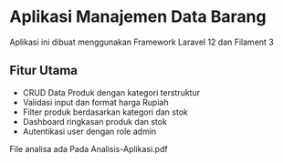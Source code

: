 # Aplikasi Manajemen Data Barang

Aplikasi ini dibuat menggunakan Framework Laravel 12 dan Filament 3

## Fitur Utama

- CRUD Data Produk dengan kategori terstruktur  
- Validasi input dan format harga Rupiah  
- Filter produk berdasarkan kategori dan stok  
- Dashboard ringkasan produk dan stok  
- Autentikasi user dengan role admin  

File analisa ada Pada Analisis-Aplikasi.pdf
